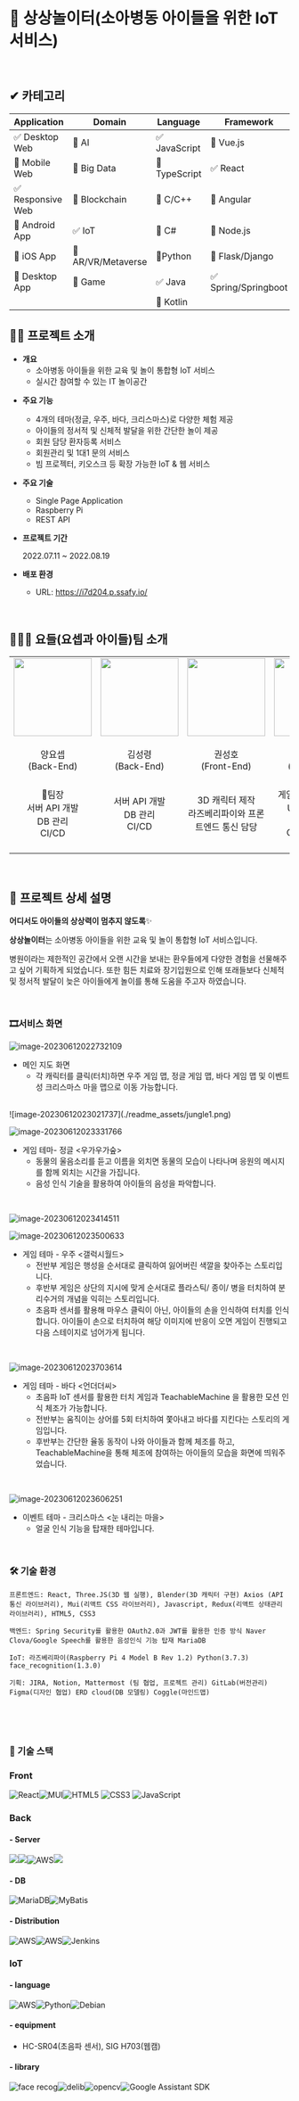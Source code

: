 # 🎪 상상놀이터(소아병동 아이들을 위한 IoT 서비스)

<!-- 필수 항목 -->

</br>

## ✔ 카테고리

| Application | Domain | Language | Framework |
| ---- | ---- | ---- | ---- |
| :white_check_mark: Desktop Web | :black_square_button: AI | :white_check_mark: JavaScript | :black_square_button: Vue.js |
| :black_square_button: Mobile Web | :black_square_button: Big Data | :black_square_button: TypeScript | :white_check_mark: React |
| :white_check_mark: Responsive Web | :black_square_button: Blockchain | :black_square_button: C/C++ | :black_square_button: Angular |
| :black_square_button: Android App | :white_check_mark: IoT | :black_square_button: C# | :black_square_button: Node.js |
| :black_square_button: iOS App | :black_square_button: AR/VR/Metaverse | :black_square_button: ​Python | :black_square_button: Flask/Django |
| :black_square_button: Desktop App | :black_square_button: Game | :white_check_mark: Java | :white_check_mark: Spring/Springboot |
| | | :black_square_button: Kotlin | |

<!-- 필수 항목 -->

## 💁‍♀️ 프로젝트 소개

- **개요**
  - 소아병동 아이들을 위한 교육 및 놀이 통합형 IoT 서비스
  - 실시간 참여할 수 있는 IT 놀이공간

* **주요 기능**

  * 4개의 테마(정글, 우주, 바다, 크리스마스)로 다양한 체험 제공
  * 아이들의 정서적 및 신체적 발달을 위한 간단한 놀이 제공
  * 회원 담당 환자등록 서비스
  * 회원관리 및 1대1 문의 서비스
  * 빔 프로젝터, 키오스크 등 확장 가능한 IoT & 웹 서비스

* **주요 기술**

  - Single Page Application
  - Raspberry Pi
  - REST API

* **프로젝트 기간**

  2022.07.11 ~ 2022.08.19

* **배포 환경**

  - URL: https://i7d204.p.ssafy.io/

</br>

## 👨‍👧‍👧 요들(요셉과 아이들)팀 소개
<table>
    <tr>
        <td height="140px" align="center">
            <img src="https://em-content.zobj.net/thumbs/160/microsoft/310/owl_1f989.png" width="140px" /> <br><br> 양요셉 <br>(Back-End) </a> <br></td>
        <td height="140px" align="center"> 
            <img src="https://em-content.zobj.net/thumbs/160/microsoft/74/koala_1f428.png" width="140px" /> <br><br> 김성령 <br>(Back-End) </a> <br></td> 
        <td height="140px" align="center">
            <img src="https://us.123rf.com/450wm/get4net/get4net1709/get4net170903483/86683850-%ED%98%80%EA%B0%80-%EB%B6%99%EC%96%B4%EC%9E%88%EB%8A%94-%EC%95%85%EB%A7%88-%EA%B7%B8%EB%A6%BC-%EC%9D%B4%EB%AA%A8.jpg?ver=6" width="140px" /> <br><br> 권성호 <br>(Front-End) </a> <br></td>
        <td height="140px" align="center"> 
            <img src="https://www.emojiall.com/en/header-svg/%F0%9F%8E%84.png" width="140px" /> <br><br> 박소정 <br>(Front-End) </a> <br></td>
        <td height="140px" align="center"> 
            <img src="https://emoji-copy.com/imaj/2048/1F498.webp" width="140px" /> <br><br> 유지홍 <br>(Front-End) </a> <br></td> 
        <td height="140px" align="center">
            <img src="https://em-content.zobj.net/thumbs/160/microsoft/319/raccoon_1f99d.png" width="140px" /> <br><br> 임영선 <br>(IoT) </a> <br></td>
    </tr>
    <tr>
        <td align="center" width="140px"> 👑팀장 <br> 서버 API 개발 <br> DB 관리 <br> CI/CD 
        <td align="center" width="140px"> 서버 API 개발 <br> DB 관리 <br> CI/CD 
        <td align="center" width="140px"> 3D 캐릭터 제작 <br> 라즈베리파이와 프론트엔드 통신 담당
        <td align="center" width="140px"> 게임 작동방식 구현 <br> UI/UX 디자인 <br> Three.js <br> CSS 스타일링
        <td align="center" width="140px"> 웹 페이지 제작<br> 게임 작동방식 구현 <br> 라즈베리파이와 프론트엔드 통신 담당
        <td align="center" width="140px"> 초음파 센서를 이용한 터치기능 구현 <br> openCV, face_recognition을 이용한 얼굴인식 기능 구현
    </tr>
</table>

</br>

## 🎁 프로젝트 상세 설명

**어디서도 아이들의 상상력이 멈추지 않도록**✨

**상상놀이터**는 소아병동 아이들을 위한 교육 및 놀이 통합형 IoT 서비스입니다.

병원이라는 제한적인 공간에서 오랜 시간을 보내는 환우들에게 다양한 경험을 선물해주고 싶어 기획하게 되었습니다. 또한 힘든 치료와 장기입원으로 인해 또래들보다 신체적 및 정서적 발달이 늦은 아이들에게 놀이를 통해 도움을 주고자 하였습니다.

</br>

### 🎞️서비스 화면

![image-20230612022732109](./readme_assets/main_map.png)

- 메인 지도 화면
  - 각 캐릭터를 클릭(터치)하면 우주 게임 맵, 정글 게임 맵, 바다 게임 맵 및 이벤트성 크리스마스 마을 맵으로 이동 가능합니다.

</br>
![image-20230612023021737](./readme_assets/jungle1.png)

![image-20230612023331766](./readme_assets/jungle2.png)

- 게임 테마- 정글 <우가우가숲>
  - 동물의 울음소리를 듣고 이름을 외치면 동물의 모습이 나타나며 응원의 메시지를 함께 외치는 시간을 가집니다.
  - 음성 인식 기술을 활용하여 아이들의 음성을 파악합니다.

</br>

![image-20230612023414511](./readme_assets/galaxy1.png)

![image-20230612023500633](./readme_assets/galaxy2.png)

- 게임 테마 - 우주 <갤럭시월드>
  - 전반부 게임은 행성을 순서대로 클릭하여 잃어버린 색깔을 찾아주는 스토리입니다.
  - 후반부 게임은 상단의 지시에 맞게 순서대로 플라스틱/ 종이/ 병을 터치하여 분리수거의 개념을 익히는 스토리입니다.
  - 초음파 센서를 활용해 마우스 클릭이 아닌, 아이들의 손을 인식하여 터치를 인식합니다. 아이들이 손으로 터치하여 해당 이미지에 반응이 오면 게임이 진행되고 다음 스테이지로 넘어가게 됩니다.

</br>

![image-20230612023703614](./readme_assets/ocean.png)

- 게임 테마 - 바다 <언더더씨>
  - 초음파 IoT 센서를 활용한 터치 게임과 TeachableMachine 을 활용한 모션 인식 체조가 가능합니다.
  - 전반부는 움직이는 상어를 5회 터치하여 쫓아내고 바다를 지킨다는 스토리의 게임입니다.
  - 후반부는 간단한 율동 동작이 나와 아이들과 함께 체조를 하고, TeachableMachine을 통해 체조에 참여하는 아이들의 모습을 화면에 띄워주었습니다.

</br>

![image-20230612023606251](./readme_assets/christmas.png)

- 이벤트 테마 - 크리스마스 <눈 내리는 마을>
  - 얼굴 인식 기능을 탑재한 테마입니다.

</br>



### 🛠 기술 환경

```
프론트엔드: React, Three.JS(3D 웹 실행), Blender(3D 캐릭터 구현) Axios (API 통신 라이브러리), Mui(리액트 CSS 라이브러리), Javascript, Redux(리액트 상태관리 라이브러리), HTML5, CSS3

백엔드: Spring Security를 활용한 OAuth2.0과 JWT를 활용한 인증 방식 Naver Clova/Google Speech를 활용한 음성인식 기능 탑재 MariaDB

IoT: 라즈베리파이(Raspberry Pi 4 Model B Rev 1.2) Python(3.7.3) face_recognition(1.3.0)

기획: JIRA, Notion, Mattermost (팀 협업, 프로젝트 관리) GitLab(버전관리) Figma(디자인 협업) ERD cloud(DB 모델링) Coggle(마인드맵)
```

</br>

​             

### 📒 기술 스택

### Front

<img alt="React" src="https://img.shields.io/badge/React-61DAFB?style=for-the-badge&logo=React&logoColor=black"><img alt="MUI" src="https://img.shields.io/badge/MUI-007FFF?style=for-the-badge&logo=MUI&logoColor=white"><img  alt="HTML5" src="https://img.shields.io/badge/HTML5-E34F26?style=for-the-badge&logo=html5&logoColor=white"> <img alt="CSS3" src="https://img.shields.io/badge/CSS3-1572B6?style=for-the-badge&logo=CSS3&logoColor=white"> <img alt="JavaScript" src="https://img.shields.io/badge/JavaScript-F7DF1E?style=for-the-badge&logo=JavaScript&logoColor=black">



### Back

#### - Server

<img src="https://img.shields.io/badge/JAVA 11-007396?style=for-the-badge&logo=java&logoColor=white"><img src="https://img.shields.io/badge/Spring Boot 2.7.1-6DB33F?style=for-the-badge&logo=Spring&logoColor=white"><img alt="AWS" src="https://img.shields.io/badge/Spring Security 5.7.2-6DB33F?style=for-the-badge&logo=Spring Security&logoColor=white"><img src="https://img.shields.io/badge/Gradle-02303A?style=for-the-badge&logo=Gradle&logoColor=white">



#### - DB

<img alt="MariaDB" src="https://img.shields.io/badge/MariaDB 10.6.8-003545?style=for-the-badge&logo=MariaDB&logoColor=white"><img alt="MyBatis" src="https://img.shields.io/badge/MyBatis-000000?style=for-the-badge&logo=MyBatis&logoColor=white">



#### - Distribution

<img alt="AWS" src="https://img.shields.io/badge/Docker-2496ED?style=for-the-badge&logo=Docker&logoColor=white"><img alt="AWS" src="https://img.shields.io/badge/Amazon AWS-f7f7f7?style=for-the-badge&logo=Amazon AWS&logoColor=f89400"><img alt="Jenkins" src="https://img.shields.io/badge/Jenkins-D24939?style=for-the-badge&logo=Jenkins&logoColor=white">



### IoT

#### - language

<img alt="AWS" src="https://img.shields.io/badge/Raspberry Pi-2496ED?style=for-the-badge&logo=Raspberry Pi&logoColor=white"><img alt="Python" src="https://img.shields.io/badge/Debian version 10 (buster)-A81D33?style=for-the-badge&logo=Python&logoColor=white"><img alt="Debian" src="https://img.shields.io/badge/Python 3.7.3/3.8.12-3776AB?style=for-the-badge&logo=Debian&logoColor=white">



#### - equipment

* HC-SR04(초음파 센서), SIG H703(웹캠)

#### - library

<img alt="face recog" src="https://img.shields.io/badge/Face Recognition v 1.2.2-ffffff?style=for-the-badge&logoColor=white"><img alt="delib" src="https://img.shields.io/badge/dlib(19.24.99)-ffffff?style=for-the-badge&logoColor=white"><img alt="opencv" src="https://img.shields.io/badge/openCV(4.5.1)-ffffff?style=for-the-badge&logoColor=white"><img alt="Google Assistant SDK" src="https://img.shields.io/badge/Google Assistant SDK-ffffff?style=for-the-badge&&logo=Google&logoColor=black">

